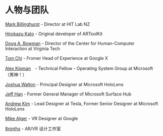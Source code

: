 # 人物与团队

[Mark Billinghurst](https://www.linkedin.com/in/mark-billinghurst-4a636/) - Director at HIT Lab NZ

[Hirokazu Kato](http://imd.naist.jp/imdweb_wp/people/hirokazu-kato/) - Original developer of ARToolKit


[Doug A. Bowman](https://research.cs.vt.edu/3di/user/123) - Director of the Center for Human-Computer Interaction at Virginia Tech


[Tom Chi](https://www.linkedin.com/in/thegoodtomchi/) - Fromer Head of Experience at Google X


[Alex Kipman](https://www.linkedin.com/in/akipman/)　- Technical Fellow - Operating System Group at Microsoft（男神！）


[Joshua Walton](https://www.linkedin.com/in/thisnewmedia/) - Principal Designer at Microsoft HoloLens


[Jeff Han](https://www.linkedin.com/in/jhan0/) - Former General Manager of  Microsoft Surface Hub


[Andrew Kim](https://www.linkedin.com/in/andrew-kim-40540625/) - Lead Designer at Tesla, Former Senior Designer at Microsoft HoloLens


[Mike Alger](https://www.linkedin.com/in/mikealger/) - VR Designer at Google


[8ninths](http://8ninths.com/design-patterns/) - AR/VR 设计工作室

